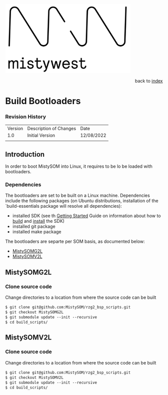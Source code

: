 <img src="img/2018_MistyWest_LogoCombo_FINAL_RGB.png" alt="MistyWest" width="400"/><div style="text-align: right">back to [index]( README.md)</div>

# Build Bootloaders
### Revision History

<table>
  <tr>
   <td>Version
   </td>
   <td>Description of Changes
   </td>
   <td>Date
   </td>
  </tr>
  <tr>
   <td>
	   1.0
   </td>
   <td>
	   Initial Version
   </td>
   <td>
	   12/08/2022
   </td>
  </tr>
  <tr>
   <td>
   </td>
   <td>
   </td>
   <td>
   </td>
  </tr>
</table>

## Introduction

In order to boot MistySOM into Linux, it requires to be lo be loaded with bootloaders. 
### Dependencies
The bootloaders are set to be built on a Linux machine. 
Dependencies include the following packages (on Ubuntu distributions, installation of the `build-essentials package will resolve all dependencies):
* installed SDK (see th [Getting Started](https://github.com/MistySOM/wiki/blob/master/GettingStarted.md) Guide on information about how to [build](https://github.com/MistySOM/wiki/blob/master/GettingStarted.md#building-the-sdk-1) and [install](https://github.com/MistySOM/wiki/blob/master/GettingStarted.md#installation-of-the-sdk) the SDK)
* installed git package
* installed make package

The bootloaders are separte per SOM basis, as documented below:
* [MistySOMG2L ]( #MistySOMG2L)
* [MistySOMV2L ]( #MistySOMV2L)

## MistySOMG2L

### Clone source code
Change directories to a location from where the source code can be built
```
$ git clone git@github.com:MistySOM/rzg2_bsp_scripts.git
$ git checkout MistySOMG2L
$ git submodule update --init --recursive
$ cd build_scripts/
```


## MistySOMV2L

### Clone source code
Change directories to a location from where the source code can be built
```
$ git clone git@github.com:MistySOM/rzg2_bsp_scripts.git
$ git checkout MistySOMV2L
$ git submodule update --init --recursive
$ cd build_scripts/
```
